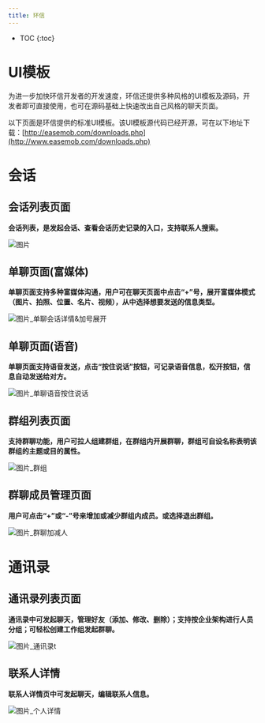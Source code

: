```yaml
---
title: 环信
---
```



* TOC
{:toc}

# UI模板

为进一步加快环信开发者的开发速度，环信还提供多种风格的UI模板及源码，开发者即可直接使用，也可在源码基础上快速改出自己风格的聊天页面。

以下页面是环信提供的标准UI模板。该UI模板源代码已经开源，可在以下地址下载：[http://easemob.com/downloads.php](http://www.easemob.com/downloads.php)


# 会话


## 会话列表页面

**会话列表，是发起会话、查看会话历史记录的入口，支持联系人搜索。**

![图片](chatlist.png)


## 单聊页面(富媒体)

**单聊页面支持多种富媒体沟通，用户可在聊天页面中点击“+”号，展开富媒体模式（图片、拍照、位置、名片、视频），从中选择想要发送的信息类型。**


![图片_单聊会话详情&加号展开](chatdetail.png)

## 单聊页面(语音)


**单聊页面支持语音发送，点击“按住说话”按钮，可记录语音信息，松开按钮，信息自动发送给对方。**

![图片_单聊语音按住说话](chattalk.png)


## 群组列表页面

**支持群聊功能，用户可拉人组建群组，在群组内开展群聊，群组可自设名称表明该群组的主题或目的属性。**

![图片_群组](groupchat.png)

## 群聊成员管理页面

**用户可点击“+”或“-”号来增加或减少群组内成员。或选择退出群组。**


![图片_群聊加减人](groupdetails.png)


# 通讯录

## 通讯录列表页面

**通讯录中可发起聊天，管理好友（添加、修改、删除）；支持按企业架构进行人员分组；可轻松创建工作组发起群聊。**

![图片_通讯录t](addresslist.png)


## 联系人详情

**联系人详情页中可发起聊天，编辑联系人信息。**

![图片_个人详情](persondetail.png)



